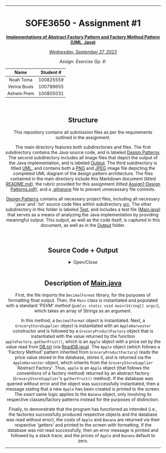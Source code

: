 <div align="center">
<hr>

# SOFE3650 - Assignment #1

<ins>**Implementations of Abstract Factory Pattern and Factory Method Pattern (UML, Java)**</ins>

<ins>*Wednesday, September 27, 2023*</ins>

*Assign. Exercise Gp. 6:*

|Name|Student #|
|:---:|:---:|
|Noah Toma|100825559|
|Verina Bouls|100789655|
|Ashwin Prem|100805031|

</div>
<br>

<div align="center">

## Structure

This repository contains all submission files as per the requirements outlined in the assignment.

The main directory features both subdirectories and files.  The first subdirectory contains the Java source code, and is labeled [Design Patterns](./Design%20Patterns/).  The second subdirectory includes all image files that depict the output of the Java implementation, and is labeled [Output](./Output/).  The third subdirectory is titled [UML](./UML/), and contains both a [PNG](./UML/UML.png) and [JPEG](./UML/UML.jpeg) image file depicting the completed UML diagram of the design pattern architecture.  The files contained in the main directory include this Markdown document (titled [README.md](./README.md)), the rubric provided for this assignment (titled [Assign1-Design Patterns.pdf](./Assign1-Design%20Patterns.pdf)), and a [.gitignore](./.gitignore) file to prevent unnecessary file commits.

[Design Patterns](./Design%20Patterns/) contains all necessary project files, including all necessary '.java' and '.txt' source code files within subdirectory [src](./Design%20Patterns/src/).  The other subdirectory in this folder is labeled [Test](./Design%20Patterns/Test/), and includes a test file ([Main.java](./Design%20Patterns/Test/Main.java)) that serves as a means of analyzing the Java implementation by providing meaningful output.  This output, as well as the code itself, is captured in this document, as well as in the [Output](./Output/) folder.

</div>
<br>

<div align="center">

## Source Code + Output

<details>
  <summary>Open/Close</summary>
  
  |*Main.java*: Source Code|*Main.java*: Output|
  |:---:|:---:|
  |![Java File](Output/Main_Class.JPG)|![Output](Output/Main_Output.JPG)|
  
  <ins>*Source Code as Text:*</ins>
  
  <div align="left">

  ```
  import java.text.DecimalFormat;
  
  public class Main 
  {
    public static void main(String[] args)
    {
        DecimalFormat df = new DecimalFormat("0.00");

        GroceryStoreSupplier appleFactory = new AppleHarvester();
        GroceryProductFactory apple = appleFactory.gatherFruit();

        System.out.println("\nA new apple was created");

        GroceryStoreSupplier bananaFactory = new BananaHarvester();
        GroceryProductFactory banana = bananaFactory.gatherFruit();

        System.out.println("\nA new banana was created\n");

        System.out.println("Apple's cost: $" + df.format(apple.getPrice()));
        System.out.println("Banana's cost: $" + df.format(banana.getPrice()));
    }
  }
```

</div>

<br>

## UML Diagram:

![UML Diagram](UML/UML.jpeg)

</details>

</div>
<br>

<div align="center">

## Description of [Main.java](./Design%20Patterns/Test/Main.java)

First, the file imports the `DecimalFormat` library, for the purposes of formatting float output.  Then, the `Main` class is instantiated and populated with a standard *'PSVM' method* (`public static void main(String[] args)`), which takes an array of Strings as an argument.  

In this method, a `DecimalFormat` object is instantiated.  Next, a `GroceryStoreSupplier` object is instantiated with an `AppleHarvester` constructor and is followed by a `GroceryProductFactory` object that is instantiated with the value returned by the function `appleFactory.gatherFruit()`, which is an `Apple` object with a price set by the value read from [DB.txt](./Design%20Patterns/src/DB.txt) (via [ReadDB.java](./Design%20Patterns/src/ReadDB.java)).  The `Apple` object (which follows a 'Factory Method' pattern inherited from `GroceryProductFactory`) reads the price value stored in the database, stores it, and is returned via the `AppleHarvester` object, which inherits from the `GroceryStoreSupplier` 'Abstract Factory'.  Thus, `apple` is an `Apple` object (that follows the conventions of a factory method) returned by an abstract factory (`GroceryStoreSupplier`'s `gatherFruit()` method).  If the database was queried without error and the object was succcessfully instantiated, then a message stating that a new `Apple` has been created is printed to the screen.  The *exact* same logic applies to the `Banana` object, only involving its respective classes/factory patterns instead for the purposes of distinction.

Finally, to demonstrate that the program has functioned as intended (i.e., the factories successfully produced respective objects and the database was read without error), the costs of `Apple` and `Banana` are returned via their respective 'getters' and printed to the screen with formatting.  If the database was not read successfully, then an error message is printed and followed by a stack trace, and the prices of `Apple` and `Banana` default to zero.

</div>

<hr>